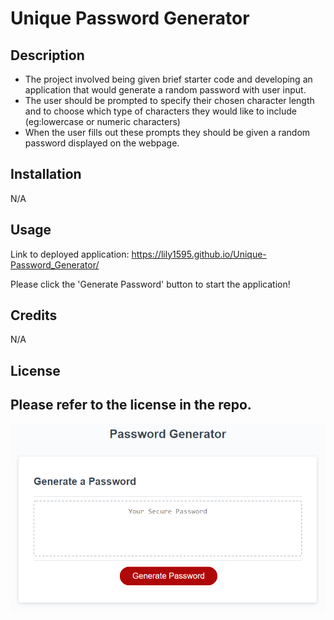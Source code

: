 # Unique Password Generator 

## Description

- The project involved being given brief starter code and developing an application that would generate a random password with user input.
- The user should be prompted to specify their chosen character length and to choose which type of characters they would like to include (eg:lowercase or numeric characters)
- When the user fills out these prompts they should be given a random password displayed on the webpage. 

## Installation

N/A

## Usage

Link to deployed application: https://lily1595.github.io/Unique-Password_Generator/ 

Please click the 'Generate Password' button to start the application! 

## Credits

N/A

## License

Please refer to the license in the repo. 
---

![Image of finished website](./assets/05-javascript-challenge-demo.png)
